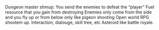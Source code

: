 Dungeon master shmup: You send the enemies to defeat the “player”
Fuel resource that you gain from destroying 
Enemies only come from the side and you fly up or from below only like pigeon shooting
Open world RPG shootem up. Interaction, dialouge, skill tree, etc
Asteroid like battle royale. 
